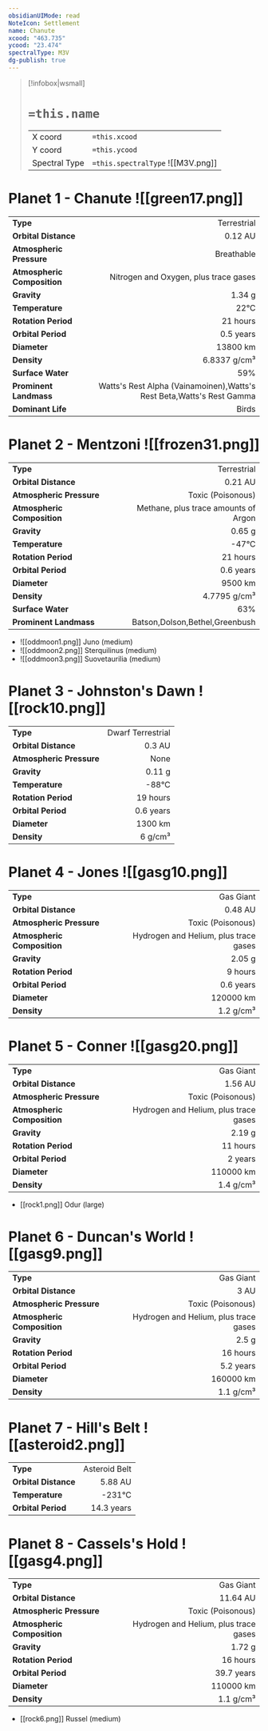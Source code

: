 ```yaml
---
obsidianUIMode: read
NoteIcon: Settlement
name: Chanute
xcood: "463.735"
ycood: "23.474"
spectralType: M3V
dg-publish: true
---
```

> [!infobox|wsmall]
> # `=this.name`
> | | |
> | - | - |
> | X coord | `=this.xcood` |
> | Y coord| `=this.ycood` |
> | Spectral Type | `=this.spectralType` ![[M3V.png]] |

# Planet 1 - Chanute ![[green17.png]]
|                             |                           |
| --------------------------- | -------------------------:|
| **Type**                    |             Terrestrial |
| **Orbital Distance**        |   0.12 AU |
| **Atmospheric Pressure**    |       Breathable |
| **Atmospheric Composition** |      Nitrogen and Oxygen, plus trace gases |
| **Gravity**                 |        1.34 g |
| **Temperature**             |    22°C |
| **Rotation Period**         |  21 hours |
| **Orbital Period** | 0.5 years |
| **Diameter**                |      13800 km | 
| **Density**                 |    6.8337 g/cm³ |
| **Surface Water**           |           59% | 
| **Prominent Landmass**      |         Watts's Rest Alpha (Vainamoinen),Watts's Rest Beta,Watts's Rest Gamma | 
| **Dominant Life**           |         Birds |





# Planet 2 - Mentzoni ![[frozen31.png]]
|                             |                           |
| --------------------------- | -------------------------:|
| **Type**                    |             Terrestrial |
| **Orbital Distance**        |   0.21 AU |
| **Atmospheric Pressure**    |       Toxic (Poisonous) |
| **Atmospheric Composition** |      Methane, plus trace amounts of Argon |
| **Gravity**                 |        0.65 g |
| **Temperature**             |    -47°C |
| **Rotation Period**         |  21 hours |
| **Orbital Period** | 0.6 years |
| **Diameter**                |      9500 km | 
| **Density**                 |    4.7795 g/cm³ |
| **Surface Water**           |           63% | 
| **Prominent Landmass**      |         Batson,Dolson,Bethel,Greenbush | 



- ![[oddmoon1.png]] Juno (medium)
- ![[oddmoon2.png]] Sterquilinus (medium)
- ![[oddmoon3.png]] Suovetaurilia (medium)


# Planet 3 - Johnston's Dawn ![[rock10.png]]
|                             |                           |
| --------------------------- | -------------------------:|
| **Type**                    |             Dwarf Terrestrial |
| **Orbital Distance**        |   0.3 AU |
| **Atmospheric Pressure**    |       None |
| **Gravity**                 |        0.11 g |
| **Temperature**             |    -88°C |
| **Rotation Period**         |  19 hours |
| **Orbital Period** | 0.6 years |
| **Diameter**                |      1300 km | 
| **Density**                 |    6 g/cm³ |





# Planet 4 - Jones ![[gasg10.png]]
|                             |                           |
| --------------------------- | -------------------------:|
| **Type**                    |             Gas Giant |
| **Orbital Distance**        |   0.48 AU |
| **Atmospheric Pressure**    |       Toxic (Poisonous) |
| **Atmospheric Composition** |      Hydrogen and Helium, plus trace gases |
| **Gravity**                 |        2.05 g |
| **Rotation Period**         |  9 hours |
| **Orbital Period** | 0.6 years |
| **Diameter**                |      120000 km | 
| **Density**                 |    1.2 g/cm³ |





# Planet 5 - Conner ![[gasg20.png]]
|                             |                           |
| --------------------------- | -------------------------:|
| **Type**                    |             Gas Giant |
| **Orbital Distance**        |   1.56 AU |
| **Atmospheric Pressure**    |       Toxic (Poisonous) |
| **Atmospheric Composition** |      Hydrogen and Helium, plus trace gases |
| **Gravity**                 |        2.19 g |
| **Rotation Period**         |  11 hours |
| **Orbital Period** | 2 years |
| **Diameter**                |      110000 km | 
| **Density**                 |    1.4 g/cm³ |



- [[rock1.png]] Odur (large)

# Planet 6 - Duncan's World ![[gasg9.png]]
|                             |                           |
| --------------------------- | -------------------------:|
| **Type**                    |             Gas Giant |
| **Orbital Distance**        |   3 AU |
| **Atmospheric Pressure**    |       Toxic (Poisonous) |
| **Atmospheric Composition** |      Hydrogen and Helium, plus trace gases |
| **Gravity**                 |        2.5 g |
| **Rotation Period**         |  16 hours |
| **Orbital Period** | 5.2 years |
| **Diameter**                |      160000 km | 
| **Density**                 |    1.1 g/cm³ |





# Planet 7 - Hill's Belt ![[asteroid2.png]]
|                             |                           |
| --------------------------- | -------------------------:|
| **Type**                    |             Asteroid Belt |
| **Orbital Distance**        |   5.88 AU |
| **Temperature**             |    -231°C |
| **Orbital Period** | 14.3 years |





# Planet 8 - Cassels's Hold ![[gasg4.png]]
|                             |                           |
| --------------------------- | -------------------------:|
| **Type**                    |             Gas Giant |
| **Orbital Distance**        |   11.64 AU |
| **Atmospheric Pressure**    |       Toxic (Poisonous) |
| **Atmospheric Composition** |      Hydrogen and Helium, plus trace gases |
| **Gravity**                 |        1.72 g |
| **Rotation Period**         |  16 hours |
| **Orbital Period** | 39.7 years |
| **Diameter**                |      110000 km | 
| **Density**                 |    1.1 g/cm³ |



- [[rock6.png]] Russel (medium)

